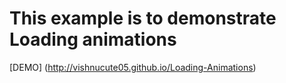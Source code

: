 # This example is to demonstrate Loading animations
[DEMO] (http://vishnucute05.github.io/Loading-Animations)
